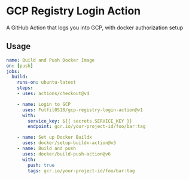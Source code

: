 # GCP Registry Login Action

A GitHub Action that logs you into GCP, with docker authorization setup

## Usage

```yaml
name: Build and Push Docker Image
on: [push]
jobs:
  build:
    runs-on: ubuntu-latest
    steps:
    - uses: actions/checkout@v4

    - name: Login to GCP
      uses: Fulfil0518/gcp-registry-login-action@v1
      with:
        service_key: ${{ secrets.SERVICE_KEY }}
        endpoint: gcr.io/your-project-id/foo/bar:tag

    - name: Set up Docker Buildx
      uses: docker/setup-buildx-action@v3
    - name: Build and push
      uses: docker/build-push-action@v6
      with:
        push: true
        tags: gcr.io/your-project-id/foo/bar:tag
```
